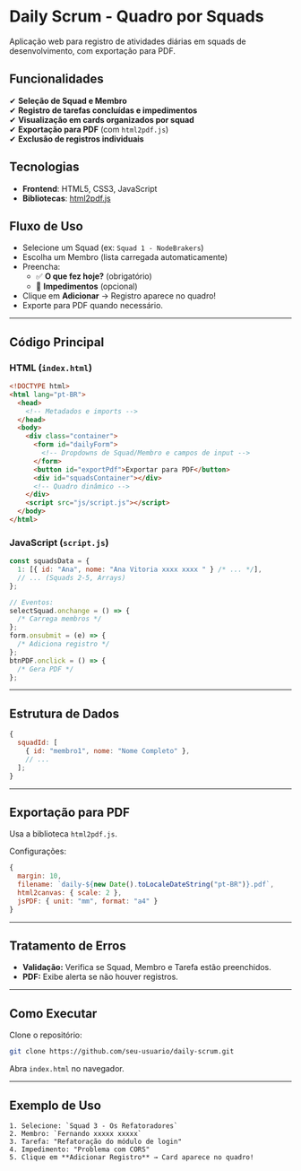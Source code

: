 # Daily Scrum - Quadro por Squads

Aplicação web para registro de atividades diárias em squads de desenvolvimento, com exportação para PDF.

## Funcionalidades

✔ **Seleção de Squad e Membro**  
✔ **Registro de tarefas concluídas e impedimentos**  
✔ **Visualização em cards organizados por squad**  
✔ **Exportação para PDF** (com `html2pdf.js`)  
✔ **Exclusão de registros individuais**

## Tecnologias

- **Frontend**: HTML5, CSS3, JavaScript
- **Bibliotecas**: [html2pdf.js](https://github.com/eKoopmans/html2pdf.js)

## Fluxo de Uso

- Selecione um Squad (ex: `Squad 1 - NodeBrakers`)
- Escolha um Membro (lista carregada automaticamente)
- Preencha:
  - ✅ **O que fez hoje?** (obrigatório)
  - 🚧 **Impedimentos** (opcional)
- Clique em **Adicionar** → Registro aparece no quadro!
- Exporte para PDF quando necessário.

---

## Código Principal

### HTML (`index.html`)

```html
<!DOCTYPE html>
<html lang="pt-BR">
  <head>
    <!-- Metadados e imports -->
  </head>
  <body>
    <div class="container">
      <form id="dailyForm">
        <!-- Dropdowns de Squad/Membro e campos de input -->
      </form>
      <button id="exportPdf">Exportar para PDF</button>
      <div id="squadsContainer"></div>
      <!-- Quadro dinâmico -->
    </div>
    <script src="js/script.js"></script>
  </body>
</html>
```

### JavaScript (`script.js`)

```javascript
const squadsData = {
  1: [{ id: "Ana", nome: "Ana Vitoria xxxx xxxx " } /* ... */],
  // ... (Squads 2-5, Arrays)
};

// Eventos:
selectSquad.onchange = () => {
  /* Carrega membros */
};
form.onsubmit = (e) => {
  /* Adiciona registro */
};
btnPDF.onclick = () => {
  /* Gera PDF */
};
```

---

## Estrutura de Dados

```javascript
{
  squadId: [
    { id: "membro1", nome: "Nome Completo" },
    // ...
  ];
}
```

---

## Exportação para PDF

Usa a biblioteca `html2pdf.js`.

Configurações:

```javascript
{
  margin: 10,
  filename: `daily-${new Date().toLocaleDateString("pt-BR")}.pdf`,
  html2canvas: { scale: 2 },
  jsPDF: { unit: "mm", format: "a4" }
}
```

---

## Tratamento de Erros

- **Validação:** Verifica se Squad, Membro e Tarefa estão preenchidos.
- **PDF:** Exibe alerta se não houver registros.

---

## Como Executar

Clone o repositório:

```bash
git clone https://github.com/seu-usuario/daily-scrum.git
```

Abra `index.html` no navegador.

---

## Exemplo de Uso

```
1. Selecione: `Squad 3 - Os Refatoradores`
2. Membro: `Fernando xxxxx xxxxx`
3. Tarefa: "Refatoração do módulo de login"
4. Impedimento: "Problema com CORS"
5. Clique em **Adicionar Registro** → Card aparece no quadro!
```

